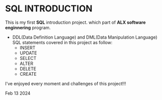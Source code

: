 <h1 style="aline: center">SQL INTRODUCTION</h1>

This is my first <b>SQL</b> introduction project. which part of <b>ALX software enginnering</b> program.
* DDL(Data Definition Language) and DML(Data Manipulation Language) SQL statements covered in this project as follow:
    * INSERT
    * UPDATE
    * SELECT
    * ALTER
    * DELETE
    * CREATE

I've enjoyed every moment and challenges of this project!!!

Feb 13 2024